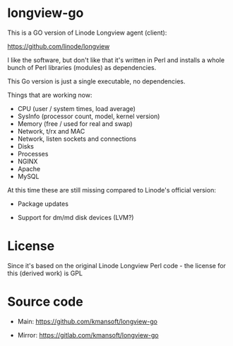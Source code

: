 # longview-go
This is a GO version of Linode Longview agent (client): 

https://github.com/linode/longview

I like the software, but don't like that it's written in Perl and installs
a whole bunch of Perl libraries (modules) as dependencies.

This Go version is just a single executable, no dependencies.

Things that are working now:

- CPU (user / system times, load average)
- SysInfo (processor count, model, kernel version)
- Memory (free / used for real and swap)
- Network, t/rx and MAC
- Network, listen sockets and connections
- Disks
- Processes
- NGINX
- Apache
- MySQL

At this time these are still missing compared to Linode's official version:

- Package updates

- Support for dm/md disk devices (LVM?)

# License

Since it's based on the original Linode Longview Perl code - the license for
this (derived work) is GPL 

# Source code

- Main: https://github.com/kmansoft/longview-go

- Mirror: https://gitlab.com/kmansoft/longview-go
